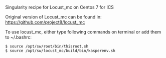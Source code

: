 Singularity recipe for Locust_mc on Centos 7 for ICS  

Original version of Locust_mc can be found in:
https://github.com/project8/locust_mc

To use locust_mc, either type following commands on terminal or add them to ~/.bashrc:  
```
$ source /opt/sw/root/bin/thisroot.sh
$ source /opt/sw/locust_mc/build/bin/kasperenv.sh
```
